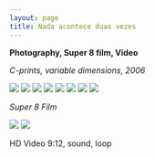 ```yaml
---
layout: page
title: Nada acontece duas vezes
---
```


**Photography, Super 8 film, Video**

_C-prints, variable dimensions, 2006_

<img src="/public/vela.jpg">

<img src="/public/peixe vulto.jpg">

<img src="/public/sr. joao.jpg">

<img src="/public/Sra Manuela.jpg">

<img src="/public/2017 oneeyedroom focado2-FINAL.jpg">

<img src="/public/homemespelho-druck-110x160.jpg">

<img src="/public/25atalho1_35mm.jpg">

<img src="/public/2017 madrid barajas limpo.jpg">

_Super 8 Film_

<img src="/public/2017super8 mesa.jpg">

<img src="/public/video vela.jpg">

HD Video 9:12, sound, loop


